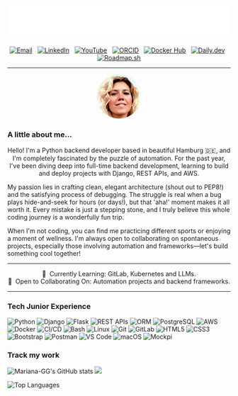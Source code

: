 <!-- Banner Image 
<p align="center">
  <a href="https://github.com/Mariana-GG">
    <img src="https://raw.githubusercontent.com/Mariana-GG/Mariana-GG/main/assets/input_file_3.png" alt="Aurea Mariana Gallegos Banner"/>
  </a>
</p> -->

<!-- Animated Introduction -->
<p align="center">
  <img src="https://raw.githubusercontent.com/Mariana-GG/Mariana-GG/main/assets/header-animation.svg" alt="Aurea Mariana Gallegos"/>
</p>

<!-- Social & Professional Links -->
<p align="center">
    <a href="mailto:aurea.mariana.gg@gmail.com"><img src="https://img.shields.io/badge/Email-DDA790?style=for-the-badge&logo=gmail&logoColor=white" alt="Email"/></a>
     
    <a href="https://www.linkedin.com/in/aurea-mariana-gallegos-gloria-backend-developer"><img src="https://img.shields.io/badge/LinkedIn-DDA790?style=for-the-badge&logo=linkedin&logoColor=white" alt="LinkedIn"/></a>
     
    <a href="https://www.youtube.com/@Aurea-Mariana-GG"><img src="https://img.shields.io/badge/YouTube-DDA790?style=for-the-badge&logo=youtube&logoColor=white" alt="YouTube"/></a>
     
    <a href="https://orcid.org/0009-0000-1609-4468"><img src="https://img.shields.io/badge/ORCID-DDA790?style=for-the-badge&logo=orcid&logoColor=white" alt="ORCID"/></a>
     
    <a href="https://hub.docker.com/repositories/marianagg"><img src="https://img.shields.io/badge/Docker%20Hub-DDA790?style=for-the-badge&logo=docker&logoColor=white" alt="Docker Hub"/></a>
     
    <a href="https://app.daily.dev/marianagg"><img src="https://img.shields.io/badge/daily.dev-DDA790?style=for-the-badge&logo=dailydotdev&logoColor=white" alt="Daily.dev"/></a>
     
    <a href="https://roadmap.sh/u/marianagg"><img src="https://img.shields.io/badge/My%20Roadmap-DDA790?style=for-the-badge&logoColor=white" alt="Roadmap.sh"/></a>
</p>

---
<!-- Profile Photo -->
<p align="center">
  <img src="https://raw.githubusercontent.com/Mariana-GG/Mariana-GG/main/assets/Bewerbungsportrait.png" alt="Aurea Mariana Gallegos" width="100px" style="border-radius:50%;"/>
</p>

### A little about me...

<p align="center">
Hello! I'm a Python backend developer based in beautiful Hamburg 🇩🇪, and I'm completely fascinated by the puzzle of automation. For the past year, I've been diving deep into full-time backend development, learning to build and deploy projects with Django, REST APIs, and AWS.

My passion lies in crafting clean, elegant architecture (shout out to PEP8!) and the satisfying process of debugging. The struggle is real when a bug plays hide-and-seek for hours (or days!), but that 'aha!' moment makes it all worth it. Every mistake is just a stepping stone, and I truly believe this whole coding journey is a wonderfully fun trip.

When I'm not coding, you can find me practicing different sports or enjoying a moment of wellness. I'm always open to collaborating on spontaneous projects, especially those involving automation and frameworks—let's build something cool together!
</p>



---
<p align="center">
🧠  Currently Learning: GitLab, Kubernetes and LLMs. <br>
🤝  Open to Collaborating On: Automation projects and backend frameworks.
</p>

---

### Tech Junior Experience

<p align="left">
    <img src="https://img.shields.io/badge/Python-EACDAC?style=for-the-badge&logo=python&logoColor=4A4A4A" alt="Python"/> 
    <img src="https://img.shields.io/badge/Django-EACDAC?style=for-the-badge&logo=django&logoColor=4A4A4A" alt="Django"/> 
    <img src="https://img.shields.io/badge/Flask-EACDAC?style=for-the-badge&logo=flask&logoColor=4A4A4A" alt="Flask"/> 
    <img src="https://img.shields.io/badge/REST%20APIs-EACDAC?style=for-the-badge&logoColor=4A4A4A" alt="REST APIs"/> 
    <img src="https://img.shields.io/badge/ORM-EACDAC?style=for-the-badge&logoColor=4A4A4A" alt="ORM"/> 
    <img src="https://img.shields.io/badge/PostgreSQL-EACDAC?style=for-the-badge&logo=postgresql&logoColor=4A4A4A" alt="PostgreSQL"/> 
    <img src="https://img.shields.io/badge/AWS-EACDAC?style=for-the-badge&logo=amazonaws&logoColor=4A4A4A" alt="AWS"/> 
    <img src="https://img.shields.io/badge/Docker-EACDAC?style=for-the-badge&logo=docker&logoColor=4A4A4A" alt="Docker"/> 
    <img src="https://img.shields.io/badge/CI/CD-EACDAC?style=for-the-badge&logo=githubactions&logoColor=4A4A4A" alt="CI/CD"/> 
    <img src="https://img.shields.io/badge/Bash-EACDAC?style=for-the-badge&logo=gnubash&logoColor=4A4A4A" alt="Bash"/> 
    <img src="https://img.shields.io/badge/Linux-EACDAC?style=for-the-badge&logo=linux&logoColor=4A4A4A" alt="Linux"/> 
    <img src="https://img.shields.io/badge/Git-EACDAC?style=for-the-badge&logo=git&logoColor=4A4A4A" alt="Git"/> 
    <img src="https://img.shields.io/badge/GitLab-EACDAC?style=for-the-badge&logo=gitlab&logoColor=4A4A4A" alt="GitLab"/> 
    <img src="https://img.shields.io/badge/HTML5-EACDAC?style=for-the-badge&logo=html5&logoColor=4A4A4A" alt="HTML5"/> 
    <img src="https://img.shields.io/badge/CSS3-EACDAC?style=for-the-badge&logo=css3&logoColor=4A4A4A" alt="CSS3"/> 
    <img src="https://img.shields.io/badge/Bootstrap-EACDAC?style=for-the-badge&logo=bootstrap&logoColor=4A4A4A" alt="Bootstrap"/> 
    <img src="https://img.shields.io/badge/Postman-EACDAC?style=for-the-badge&logo=postman&logoColor=4A4A4A" alt="Postman"/> 
    <img src="https://img.shields.io/badge/VS%20Code-EACDAC?style=for-the-badge&logo=visualstudiocode&logoColor=4A4A4A" alt="VS Code"/> 
    <img src="https://img.shields.io/badge/macOS-EACDAC?style=for-the-badge&logo=macos&logoColor=4A4A4A" alt="macOS"/> 
    <img src="https://img.shields.io/badge/Mockpi-EACDAC?style=for-the-badge&logoColor=4A4A4A" alt="Mockpi"/>
</p>

### Track my work
<p align="left">
  <!-- GitHub Stats Card -->
  <img src="https://github-readme-stats.vercel.app/api?username=Mariana-GG&show_icons=true&hide_border=true&title_color=4A4A4A&icon_color=DDA790&text_color=4A4A4A&bg_color=FBF6F0" alt="Mariana-GG's GitHub stats" width="450px"/>
    
  <!-- Activity Graph -->
  <img src="https://github-readme-activity-graph.vercel.app/graph?username=Mariana-GG&bg_color=FBF6F0&color=4A4A4A&line=DDA790&point=4A4A4A&area=true&hide_border=true" width="536px"/>
</p>

  <!-- Top Languages Card -->
  <img src="https://github-readme-stats.vercel.app/api/top-langs/?username=Mariana-GG&layout=compact&hide_border=true&title_color=4A4A4A&text_color=4A4A4A&bg_color=FBF6F0" alt="Top Languages"/>
</p>
<p align="right">
